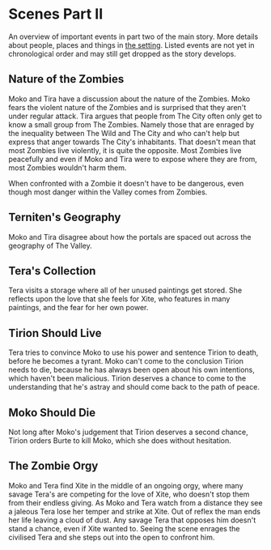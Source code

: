 Scenes Part II
==============

An overview of important events in part two of the main story. More details about people, places and things in [the setting](../setting/index.md).
Listed events are not yet in chronological order and may still get dropped as the story develops.


Nature of the Zombies
---------------------

Moko and Tira have a discussion about the nature of the Zombies.
Moko fears the violent nature of the Zombies and is surprised that they aren't under regular attack.
Tira argues that people from The City often only get to know a small group from The Zombies.
Namely those that are enraged by the inequality between The Wild and The City and who can't help but express that anger towards The City's inhabitants.
That doesn't mean that most Zombies live violently, it is quite the opposite.
Most Zombies live peacefully and even if Moko and Tira were to expose where they are from, most Zombies wouldn't harm them.

When confronted with a Zombie it doesn't have to be dangerous, even though most danger within the Valley comes from Zombies.


Terniten's Geography
--------------------

Moko and Tira disagree about how the portals are spaced out across the geography of The Valley.



Tera's Collection
-----------------

Tera visits a storage where all of her unused paintings get stored.
She reflects upon the love that she feels for Xite, who features in many paintings,
and the fear for her own power.


Tirion Should Live
------------------

Tera tries to convince Moko to use his power and sentence Tirion to death, before he becomes a tyrant.
Moko can't come to the conclusion Tirion needs to die, because he has always been open about his own intentions,
which haven't been malicious.
Tirion deserves a chance to come to the understanding that he's astray and should come back to the path of peace.


Moko Should Die
---------------

Not long after Moko's judgement that Tirion deserves a second chance, Tirion orders Burte to kill Moko, which she does without hesitation.


The Zombie Orgy
---------------

Moko and Tera find Xite in the middle of an ongoing orgy,
where many savage Tera's are competing for the love of Xite,
who doesn't stop them from their endless giving.
As Moko and Tera watch from a distance they see a jaleous Tera lose her temper and strike at Xite.
Out of reflex the man ends her life leaving a cloud of dust.
Any savage Tera that opposes him doesn't stand a chance, even if Xite wanted to.
Seeing the scene enrages the civilised Tera and she steps out into the open to confront him.
